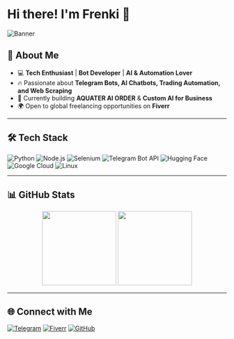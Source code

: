 # Hi there! I'm Frenki 👋

![Banner](https://github.com/Frenki/banner.png)

## 🚀 About Me

- 💻 **Tech Enthusiast** | **Bot Developer** | **AI & Automation Lover**
- 🔥 Passionate about **Telegram Bots, AI Chatbots, Trading Automation, and Web Scraping**
- 🎯 Currently building **AQUATER AI ORDER** & **Custom AI for Business**
- 🌍 Open to global freelancing opportunities on **Fiverr**

---

## 🛠 Tech Stack

![Python](https://img.shields.io/badge/Python-3776AB?style=for-the-badge&logo=python&logoColor=white)
![Node.js](https://img.shields.io/badge/Node.js-339933?style=for-the-badge&logo=nodedotjs&logoColor=white)
![Selenium](https://img.shields.io/badge/Selenium-43B02A?style=for-the-badge&logo=selenium&logoColor=white)
![Telegram Bot API](https://img.shields.io/badge/Telegram%20Bot-0088CC?style=for-the-badge&logo=telegram&logoColor=white)
![Hugging Face](https://img.shields.io/badge/Hugging%20Face-FCC624?style=for-the-badge&logo=huggingface&logoColor=black)
![Google Cloud](https://img.shields.io/badge/Google%20Cloud-4285F4?style=for-the-badge&logo=googlecloud&logoColor=white)
![Linux](https://img.shields.io/badge/Linux-FCC624?style=for-the-badge&logo=linux&logoColor=black)

---

## 📊 GitHub Stats

<p align="center">
  <img src="https://github-readme-stats.vercel.app/api?username=Frenki&show_icons=true&theme=radical" height="170px" />
  <img src="https://github-readme-streak-stats.herokuapp.com/?user=Frenki&theme=radical" height="170px" />
</p>

---

## 🌐 Connect with Me

[![Telegram](https://img.shields.io/badge/Telegram-2CA5E0?style=for-the-badge&logo=telegram&logoColor=white)](https://t.me/Frenki)
[![Fiverr](https://img.shields.io/badge/Fiverr-1DBF73?style=for-the-badge&logo=fiverr&logoColor=white)](https://www.fiverr.com/Frenki)
[![GitHub](https://img.shields.io/badge/GitHub-100000?style=for-the-badge&logo=github&logoColor=white)](https://github.com/Frenki)
